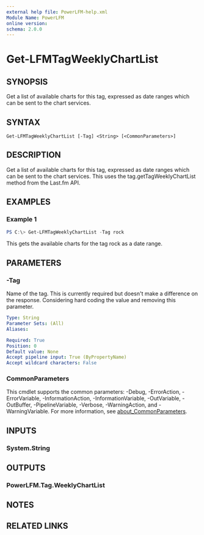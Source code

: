 ```yaml
---
external help file: PowerLFM-help.xml
Module Name: PowerLFM
online version:
schema: 2.0.0
---
```


# Get-LFMTagWeeklyChartList

## SYNOPSIS
Get a list of available charts for this tag, expressed as date ranges which can be sent to the chart services.

## SYNTAX

```
Get-LFMTagWeeklyChartList [-Tag] <String> [<CommonParameters>]
```

## DESCRIPTION
Get a list of available charts for this tag, expressed as date ranges which can be sent to the chart services. This uses the tag.getTagWeeklyChartList method from the Last.fm API.

## EXAMPLES

### Example 1
```powershell
PS C:\> Get-LFMTagWeeklyChartList -Tag rock
```

This gets the available charts for the tag rock as a date range.

## PARAMETERS

### -Tag
Name of the tag. This is currently required but doesn't make a difference on the response. Considering hard coding the value and removing this parameter.

```yaml
Type: String
Parameter Sets: (All)
Aliases:

Required: True
Position: 0
Default value: None
Accept pipeline input: True (ByPropertyName)
Accept wildcard characters: False
```

### CommonParameters
This cmdlet supports the common parameters: -Debug, -ErrorAction, -ErrorVariable, -InformationAction, -InformationVariable, -OutVariable, -OutBuffer, -PipelineVariable, -Verbose, -WarningAction, and -WarningVariable. For more information, see [about_CommonParameters](http://go.microsoft.com/fwlink/?LinkID=113216).

## INPUTS

### System.String

## OUTPUTS

### PowerLFM.Tag.WeeklyChartList

## NOTES

## RELATED LINKS
